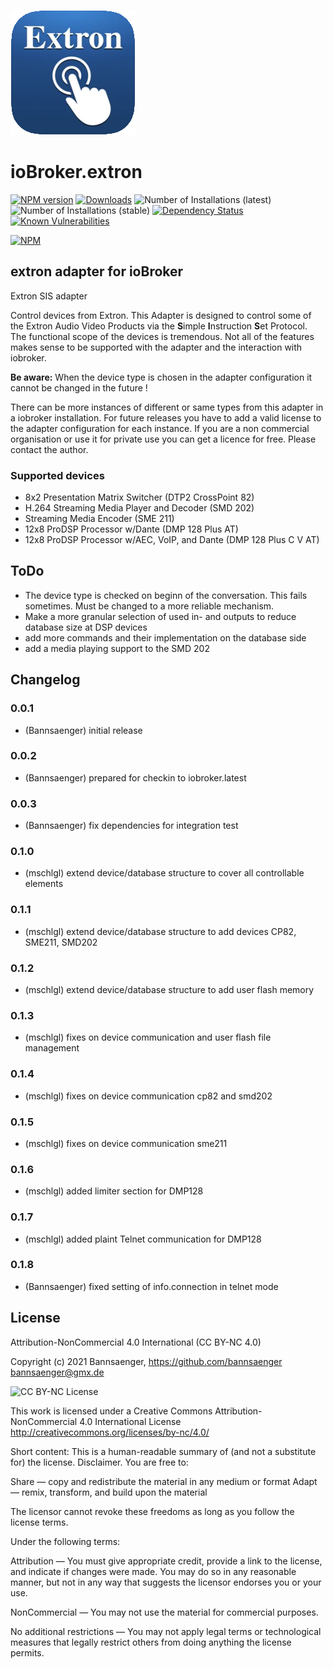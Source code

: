 ![Logo](admin/extron.png)
# ioBroker.extron

[![NPM version](http://img.shields.io/npm/v/iobroker.extron.svg)](https://www.npmjs.com/package/iobroker.extron)
[![Downloads](https://img.shields.io/npm/dm/iobroker.extron.svg)](https://www.npmjs.com/package/iobroker.extron)
![Number of Installations (latest)](http://iobroker.live/badges/extron-installed.svg)
![Number of Installations (stable)](http://iobroker.live/badges/extron-stable.svg)
[![Dependency Status](https://img.shields.io/david/Bannsaenger/iobroker.extron.svg)](https://david-dm.org/Bannsaenger/iobroker.extron)
[![Known Vulnerabilities](https://snyk.io/test/github/Bannsaenger/ioBroker.extron/badge.svg)](https://snyk.io/test/github/Bannsaenger/ioBroker.extron)

[![NPM](https://nodei.co/npm/iobroker.extron.png?downloads=true)](https://nodei.co/npm/iobroker.extron/)

## extron adapter for ioBroker

Extron SIS adapter

Control devices from Extron. 
This Adapter is designed to control some of the Extron Audio Video Products via the 
**S**imple **I**nstruction **S**et Protocol.
The functional scope of the devices is tremendous. Not all of the features makes sense
to be supported with the adapter and the interaction with iobroker.

**Be aware:** When the device type is chosen in the adapter configuration it cannot be changed in the future !

There can be more instances of different or same types from this adapter in a iobroker installation. For future releases you have to add a valid license to the adapter configuration for each instance.
If you are a non commercial organisation or use it for private use you can get a licence for free. Please contact the author. 

### Supported devices
- 8x2 Presentation Matrix Switcher (DTP2 CrossPoint 82)
- H.264 Streaming Media Player and Decoder (SMD 202)
- Streaming Media Encoder (SME 211)
- 12x8 ProDSP Processor w/Dante (DMP 128 Plus AT)
- 12x8 ProDSP Processor w/AEC, VoIP, and Dante (DMP 128 Plus C V AT)

## ToDo
- The device type is checked on beginn of the conversation. This fails sometimes. Must be changed to a more reliable mechanism. 
- Make a more granular selection of used in- and outputs to reduce database size at DSP devices
- add more commands and their implementation on the database side
- add a media playing support to the SMD 202 

## Changelog

### 0.0.1
* (Bannsaenger) initial release

### 0.0.2
* (Bannsaenger) prepared for checkin to iobroker.latest

### 0.0.3
* (Bannsaenger) fix dependencies for integration test

### 0.1.0
* (mschlgl) extend device/database structure to cover all controllable elements

### 0.1.1
* (mschlgl) extend device/database structure to add devices CP82, SME211, SMD202

### 0.1.2
* (mschlgl) extend device/database structure to add user flash memory

### 0.1.3
* (mschlgl) fixes on device communication and user flash file management

### 0.1.4
* (mschlgl) fixes on device communication cp82 and smd202

### 0.1.5
* (mschlgl) fixes on device communication sme211

### 0.1.6
* (mschlgl) added limiter section for DMP128

### 0.1.7
* (mschlgl) added plaint Telnet communication for DMP128

### 0.1.8
* (Bannsaenger) fixed setting of info.connection in telnet mode

## License
Attribution-NonCommercial 4.0 International (CC BY-NC 4.0)

Copyright (c) 2021 Bannsaenger, https://github.com/bannsaenger <bannsaenger@gmx.de>

![CC BY-NC License](https://i.creativecommons.org/l/by-nc/4.0/88x31.png)

This work is licensed under a Creative Commons Attribution-NonCommercial 4.0 International License
http://creativecommons.org/licenses/by-nc/4.0/

Short content:
This is a human-readable summary of (and not a substitute for) the license. Disclaimer.
You are free to:

Share — copy and redistribute the material in any medium or format
Adapt — remix, transform, and build upon the material

The licensor cannot revoke these freedoms as long as you follow the license terms.

Under the following terms:

Attribution — You must give appropriate credit, provide a link to the license, and indicate if changes were made. You may do so in any reasonable manner, but not in any way that suggests the licensor endorses you or your use.

NonCommercial — You may not use the material for commercial purposes.

No additional restrictions — You may not apply legal terms or technological measures that legally restrict others from doing anything the license permits.
